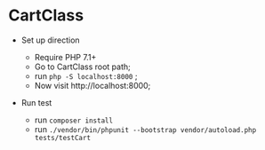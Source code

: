 # CartClass

- Set up direction
  - Require PHP 7.1+ 
  - Go to CartClass root path;
  - run `php -S localhost:8000` ;
  - Now visit http://localhost:8000;
  
- Run test
  - run `composer install`
  - run `./vendor/bin/phpunit --bootstrap vendor/autoload.php tests/testCart`
